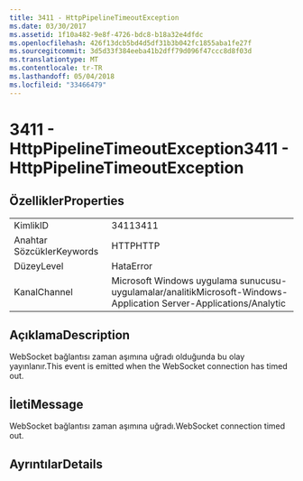 ```yaml
---
title: 3411 - HttpPipelineTimeoutException
ms.date: 03/30/2017
ms.assetid: 1f10a482-9e8f-4726-bdc8-b18a32e4dfdc
ms.openlocfilehash: 426f13dcb5bd4d5df31b3b042fc1855aba1fe27f
ms.sourcegitcommit: 3d5d33f384eeba41b2dff79d096f47ccc8d8f03d
ms.translationtype: MT
ms.contentlocale: tr-TR
ms.lasthandoff: 05/04/2018
ms.locfileid: "33466479"
---
```

# <a name="3411---httppipelinetimeoutexception"></a><span data-ttu-id="00560-102">3411 - HttpPipelineTimeoutException</span><span class="sxs-lookup"><span data-stu-id="00560-102">3411 - HttpPipelineTimeoutException</span></span>
## <a name="properties"></a><span data-ttu-id="00560-103">Özellikler</span><span class="sxs-lookup"><span data-stu-id="00560-103">Properties</span></span>  
  
|||  
|-|-|  
|<span data-ttu-id="00560-104">Kimlik</span><span class="sxs-lookup"><span data-stu-id="00560-104">ID</span></span>|<span data-ttu-id="00560-105">3411</span><span class="sxs-lookup"><span data-stu-id="00560-105">3411</span></span>|  
|<span data-ttu-id="00560-106">Anahtar Sözcükler</span><span class="sxs-lookup"><span data-stu-id="00560-106">Keywords</span></span>|<span data-ttu-id="00560-107">HTTP</span><span class="sxs-lookup"><span data-stu-id="00560-107">HTTP</span></span>|  
|<span data-ttu-id="00560-108">Düzey</span><span class="sxs-lookup"><span data-stu-id="00560-108">Level</span></span>|<span data-ttu-id="00560-109">Hata</span><span class="sxs-lookup"><span data-stu-id="00560-109">Error</span></span>|  
|<span data-ttu-id="00560-110">Kanal</span><span class="sxs-lookup"><span data-stu-id="00560-110">Channel</span></span>|<span data-ttu-id="00560-111">Microsoft Windows uygulama sunucusu-uygulamalar/analitik</span><span class="sxs-lookup"><span data-stu-id="00560-111">Microsoft-Windows-Application Server-Applications/Analytic</span></span>|  
  
## <a name="description"></a><span data-ttu-id="00560-112">Açıklama</span><span class="sxs-lookup"><span data-stu-id="00560-112">Description</span></span>  
 <span data-ttu-id="00560-113">WebSocket bağlantısı zaman aşımına uğradı olduğunda bu olay yayınlanır.</span><span class="sxs-lookup"><span data-stu-id="00560-113">This event is emitted when the WebSocket connection has timed out.</span></span>  
  
## <a name="message"></a><span data-ttu-id="00560-114">İleti</span><span class="sxs-lookup"><span data-stu-id="00560-114">Message</span></span>  
 <span data-ttu-id="00560-115">WebSocket bağlantısı zaman aşımına uğradı.</span><span class="sxs-lookup"><span data-stu-id="00560-115">WebSocket connection timed out.</span></span>  
  
## <a name="details"></a><span data-ttu-id="00560-116">Ayrıntılar</span><span class="sxs-lookup"><span data-stu-id="00560-116">Details</span></span>
